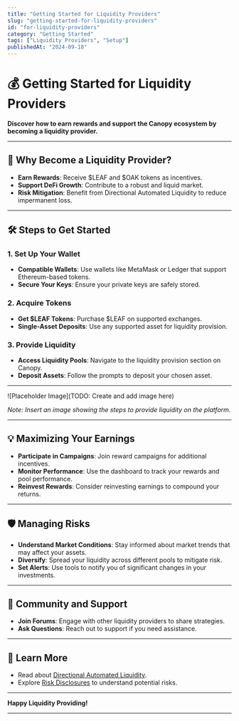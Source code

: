 ```yaml
---
title: "Getting Started for Liquidity Providers"
slug: "getting-started-for-liquidity-providers"
id: "for-liquidity-providers"
category: "Getting Started"
tags: ["Liquidity Providers", "Setup"]
publishedAt: "2024-09-18"
---
```


# 💰 Getting Started for Liquidity Providers

**Discover how to earn rewards and support the Canopy ecosystem by becoming a liquidity provider.**

---

## 🚀 **Why Become a Liquidity Provider?**

- **Earn Rewards**: Receive $LEAF and $OAK tokens as incentives.
- **Support DeFi Growth**: Contribute to a robust and liquid market.
- **Risk Mitigation**: Benefit from Directional Automated Liquidity to reduce impermanent loss.

---

## 🛠️ **Steps to Get Started**

### **1. Set Up Your Wallet**

- **Compatible Wallets**: Use wallets like MetaMask or Ledger that support Ethereum-based tokens.
- **Secure Your Keys**: Ensure your private keys are safely stored.

### **2. Acquire Tokens**

- **Get $LEAF Tokens**: Purchase $LEAF on supported exchanges.
- **Single-Asset Deposits**: Use any supported asset for liquidity provision.

### **3. Provide Liquidity**

- **Access Liquidity Pools**: Navigate to the liquidity provision section on Canopy.
- **Deposit Assets**: Follow the prompts to deposit your chosen asset.

---

![Placeholder Image](TODO: Create and add image here)

*Note: Insert an image showing the steps to provide liquidity on the platform.*

---

## 💡 **Maximizing Your Earnings**

- **Participate in Campaigns**: Join reward campaigns for additional incentives.
- **Monitor Performance**: Use the dashboard to track your rewards and pool performance.
- **Reinvest Rewards**: Consider reinvesting earnings to compound your returns.

---

## 🛡️ **Managing Risks**

- **Understand Market Conditions**: Stay informed about market trends that may affect your assets.
- **Diversify**: Spread your liquidity across different pools to mitigate risk.
- **Set Alerts**: Use tools to notify you of significant changes in your investments.

---

## 🤝 **Community and Support**

- **Join Forums**: Engage with other liquidity providers to share strategies.
- **Ask Questions**: Reach out to support if you need assistance.

---

## 📖 **Learn More**

- Read about [Directional Automated Liquidity](../key-features/directional-automated-liquidity).
- Explore [Risk Disclosures](../risk-disclosure/volatility-risks) to understand potential risks.

---

**Happy Liquidity Providing!**

---
